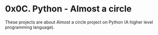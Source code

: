 # 0x0C. Python - Almost a circle
These projects are about Almost a circle project on Python (A higher level programming language).
